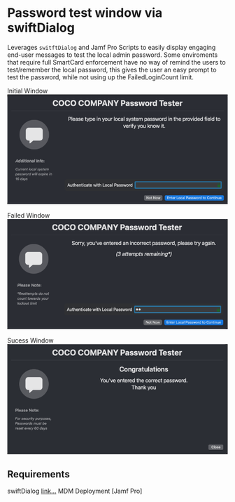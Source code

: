 # Password test window via swiftDialog

Leverages `switftDialog` and Jamf Pro Scripts to easily display engaging end-user messages to test the local admin password.
Some enviroments that require full SmartCard enforcement have no way of remind the users to test/remember the local password, this gives the user an easy prompt to test the password, while not using up the FailedLoginCount limit.

Initial Window
![First Window](images/firstwindow.png)

Failed Window
![Failed Window "User Failed Password Attempt"](images/failedwindow.png)

Sucess Window
![Success Window "User Entered Correct Password"](images/successwindow.png)

## Requirements
swiftDialog [link…](https://github.com/swiftDialog/swiftDialog)
MDM Deployment [Jamf Pro]
